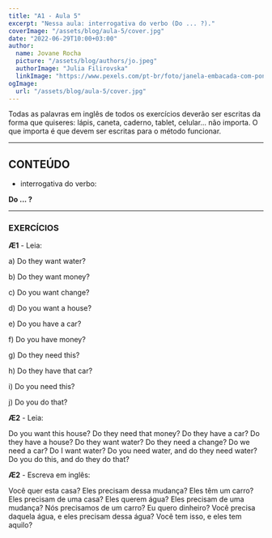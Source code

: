 ```yaml
---
title: "A1 - Aula 5"
excerpt: "Nessa aula: interrogativa do verbo (Do ... ?)."
coverImage: "/assets/blog/aula-5/cover.jpg"
date: "2022-06-29T10:00+03:00"
author:
  name: Jovane Rocha
  picture: "/assets/blog/authors/jo.jpeg"
  authorImage: "Julia Filirovska"
  linkImage: "https://www.pexels.com/pt-br/foto/janela-embacada-com-ponto-de-interrogacao-4913769/"
ogImage:
  url: "/assets/blog/aula-5/cover.jpg"
---
```


Todas as palavras em inglês de todos os exercícios deverão ser escritas da forma que quiseres:
lápis, caneta, caderno, tablet, celular... não importa. O que importa é
que devem ser escritas para o método funcionar.

---

## CONTEÚDO

- interrogativa do verbo:

**Do ... ?**

---

### EXERCÍCIOS

**Æ1** - Leia:

a) Do they want water?

b) Do they want money?

c) Do you want change?

d) Do you want a house?

e) Do you have a car?

f) Do you have money?

g) Do they need this?

h) Do they have that car?

i) Do you need this?

j) Do you do that?

**Æ2** - Leia:

Do you want this house? Do they need that money? Do they have a car? Do they have a house? Do they want water? Do they need a change? Do we need a car? Do I want water? Do you need water, and do they need water? Do you do this, and do they do that?

**Æ2** - Escreva em inglês:

Você quer esta casa? Eles precisam dessa mudança? Eles têm um carro? Eles precisam de uma casa? Eles querem água? Eles precisam de uma mudança? Nós precisamos de um carro? Eu quero dinheiro? Você precisa daquela água, e eles precisam dessa água? Você tem isso, e eles tem aquilo?
